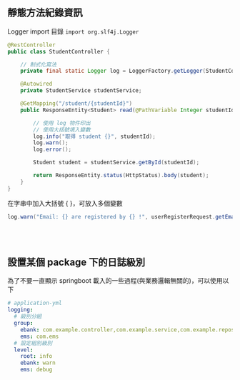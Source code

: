 ## 靜態方法紀錄資訊
Logger import 目錄 `import org.slf4j.Logger`
```java
@RestController
public class StudentController {

    // 制式化寫法
    private final static Logger log = LoggerFactory.getLogger(StudentController.class);

    @Autowired
    private StudentService studentService;

    @GetMapping("/student/{studentId}")
    public ResponseEntity<Student> read(@PathVariable Integer studentId) {

        // 使用 log 物件印出
        // 使用大括號填入變數
        log.info("取得 student {}", studentId);
        log.warn();
        log.error();

        Student student = studentService.getById(studentId);

        return ResponseEntity.status(HttpStatus).body(student);
    }
}
```
在字串中加入大括號 { }，可放入多個變數
```java
log.warn("Email: {} are registered by {} !", userRegisterRequest.getEmail(), userRegisterRequest.getUser());
```

<br/>

<br/>

## 設置某個 package 下的日誌級別
為了不要一直顯示 springboot 載入的一些過程(與業務邏輯無關的)，可以使用以下

```yml
# application-yml
logging:
  # 級別分組
  group: 
    ebank: com.example.controller,com.example.service,com.example.repository
    ems: com.ems
  # 設定組別級別
  level: 
    root: info
    ebank: warn
    ems: debug

```